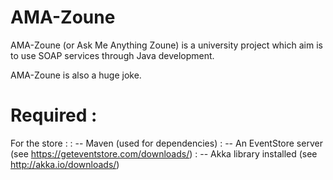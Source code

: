 # AMA-Zoune

AMA-Zoune (or Ask Me Anything Zoune) is a university project which aim is to use SOAP services through Java development.

AMA-Zoune is also a huge joke.

# Required :

For the store :
: -- Maven (used for dependencies)
: -- An EventStore server (see https://geteventstore.com/downloads/)
: -- Akka library installed (see http://akka.io/downloads/)